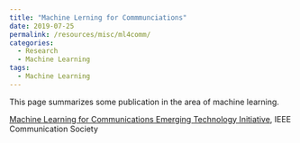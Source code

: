 ```yaml
---
title: "Machine Lerning for Commmunciations"
date: 2019-07-25
permalink: /resources/misc/ml4comm/
categories:
  - Research
  - Machine Learning
tags:
  - Machine Learning
---
```

This page summarizes some publication in the area of machine learning.

[Machine Learning for Communications Emerging Technology Initiative](https://mlc.committees.comsoc.org/research-library/), IEEE Communication Society